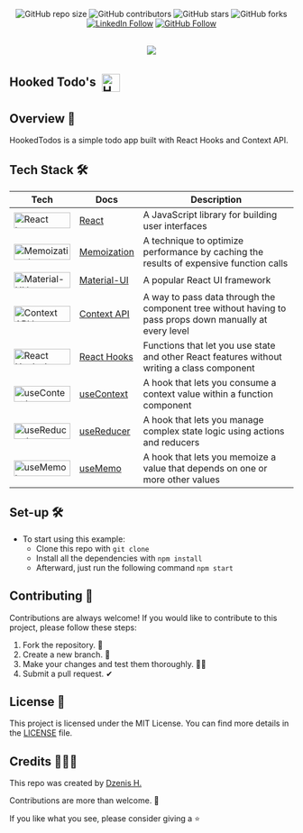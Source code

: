 <div align="center">

![GitHub repo size](https://img.shields.io/github/repo-size/dzenis-h/hookedTodos)
![GitHub contributors](https://img.shields.io/github/contributors/dzenis-h/hookedTodos)
![GitHub stars](https://img.shields.io/github/stars/dzenis-h/hookedTodos?style=social)
![GitHub forks](https://img.shields.io/github/forks/dzenis-h/hookedTodos?style=social)
[![LinkedIn Follow](https://img.shields.io/badge/-Follow-blue?style=social&logo=linkedin&link=https://www.linkedin.com/in/dzenis-h/)](https://www.linkedin.com/in/dzenis-h/)
[![GitHub Follow](https://img.shields.io/badge/-Follow-black?style=social&logo=github&link=https://github.com/dzenis-h)](https://github.com/dzenis-h)

<br/>

<img src="https://stackoverflow.com/users/flair/8146571.png?theme=dark&showIcon=true&showName=true&showBadges=true&showRep=true&showPosts=true&stackApps=true"/>

</div>

## Hooked Todo's <img src="https://raw.githubusercontent.com/dzenis-h/hookedTodos/master/public/favicon.ico" alt="HookedTodos logo" width="32" height="32" style="padding: 5px; vertical-align: middle;">

## Overview 👀
HookedTodos is a simple todo app built with React Hooks and Context API.

## Tech Stack 🛠️

| Tech | Docs | Description |
| ---- | ---- | ----------- |
| <img src="https://img.shields.io/badge/react-%2320232a.svg?style=for-the-badge&logo=react&logoColor=%2361DAFB" alt="React logo" width="100" height="28"> | [React](https://reactjs.org/docs/getting-started.html) | A JavaScript library for building user interfaces |
| <img src="https://img.shields.io/badge/memoization-%23F0DB4F.svg?style=for-the-badge&logo=javascript&logoColor=white" alt="Memoization logo" width="100" height="28"> | [Memoization](https://reactjs.org/docs/hooks-faq.html#how-to-memoize-calculations) | A technique to optimize performance by caching the results of expensive function calls |
| <img src="https://img.shields.io/badge/material--ui-%230081CB.svg?style=for-the-badge&logo=material-ui&logoColor=white" alt="Material-UI logo" width="100" height="28"> | [Material-UI](https://material-ui.com/getting-started/installation/) | A popular React UI framework |
| <img src="https://img.shields.io/badge/context--api-%2361DAFB.svg?style=for-the-badge&logo=react&logoColor=white" alt="Context API logo" width="100" height="28"> | [Context API](https://reactjs.org/docs/context.html) | A way to pass data through the component tree without having to pass props down manually at every level |
| <img src="https://img.shields.io/badge/react--hooks-%2361DAFB.svg?style=for-the-badge&logo=react&logoColor=white" alt="React Hooks logo" width="100" height="28"> | [React Hooks](https://reactjs.org/docs/hooks-intro.html) | Functions that let you use state and other React features without writing a class component |
| <img src="https://img.shields.io/badge/usecontext-%2361DAFB.svg?style=for-the-badge&logo=react&logoColor=white" alt="useContext logo" width="100" height="28"> | [useContext](https://reactjs.org/docs/hooks-reference.html#usecontext) | A hook that lets you consume a context value within a function component |
| <img src="https://img.shields.io/badge/usereducer-%2361DAFB.svg?style=for-the-badge&logo=react&logoColor=white" alt="useReducer logo" width="100" height="28"> | [useReducer](https://reactjs.org/docs/hooks-reference.html#usereducer) | A hook that lets you manage complex state logic using actions and reducers |
| <img src="https://img.shields.io/badge/usememo-%2361DAFB.svg?style=for-the-badge&logo=react&logoColor=white" alt="useMemo logo" width="100" height="28"> | [useMemo](https://reactjs.org/docs/hooks-reference.html#usememo) | A hook that lets you memoize a value that depends on one or more other values |

## Set-up 🛠️
- To start using this example:
  * Clone this repo with `git clone`
  * Install all the dependencies with `npm install`
  * Afterward, just run the following command `npm start`

## Contributing 🙌
Contributions are always welcome! If you would like to contribute to this project, please follow these steps:
1. Fork the repository. 🍴
2. Create a new branch. 🌵
3. Make your changes and test them thoroughly. 👨‍💻
4. Submit a pull request. ✔

## License 📑
This project is licensed under the MIT License. You can find more details in the [LICENSE](https://docs.google.com/document/d/11WK7tVoTFRMcWCuGZQCRWxEsDUEJ_6ArtfV-NjWcBCU/edit?usp=sharing) file.

## Credits 👨🏻‍💻
This repo was created by [Dzenis H.](https://dzenis.tech)

Contributions are more than welcome. 🫡

If you like what you see, please consider giving a ⭐️
